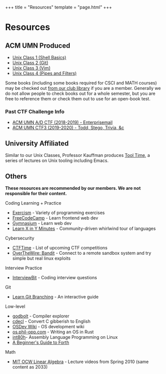 +++
title = "Resources"
template = "page.html"
+++

Resources
=========

ACM UMN Produced
----------------

-	[Unix Class 1 (Shell Basics)](https://jotunn.acm.umn.edu/archive/ACM-UNIX_2018-09-14_twopane.mp4)
-	[Unix Class 2 (Git)](https://jotunn.acm.umn.edu/archive/ACM-UNIX_2018-09-21_widescreen.mp4)
-	[Unix Class 3 (Vim)](https://jotunn.acm.umn.edu/archive/ACM-UNIX_2018-09-28_twopane.mp4)
-	[Unix Class 4 (Pipes and Filters)](https://jotunn.acm.umn.edu/archive/ACM-UNIX_2018-10-05_twopane.mp4)

Some books (including some books required for CSCI and MATH courses) may be checked out [from our club library](https://docs.google.com/spreadsheets/d/1E41HMi-UMuuOjOiDlHnmpadpqBOudx8P2hRbqV7zZOo/edit?usp=sharing) if you are a member. Generally we do not allow people to check books out for a whole semester, but you are free to reference them or check them out to use for an open-book test.

### Past CTF Challenge Info

- [ACM UMN A/D CTF (2018-2019) - Enterprisemail](https://louis.goessling.com/posts/acm-ctf3-enterprisemail/)
- [ACM UMN CTF3 (2019-2020) - Todd, Stego, Trivia, &c](https://louis.goessling.com/posts/acm-ctf1-2019/)

University Affiliated
---------------------

Similar to our Unix Classes, Professor Kauffman produces [Tool Time](https://www-users.cs.umn.edu/~kauffman/tooltime/), a series of lectures on Unix tooling including Emacs.

Others
------

**These resources are recommended by our members. We are not responsible for their content.**

Coding Learning + Practice

- [Exercism](https://exercism.io/) - Variety of programming exercises
- [FreeCodeCamp](https://www.freecodecamp.org/) - Learn frontend web dev
- [Gymnasium](https://thegymnasium.com/) - Learn web dev
- [Learn X in Y Minutes](https://learnxinyminutes.com/) - Community-driven whirlwind tour of languages

Cybersecurity

- [CTFTime](https://ctftime.org/) - List of upcoming CTF competitions
- [OverTheWire: Bandit](http://overthewire.org/wargames/bandit/) - Connect to a remote sandbox system and try simple but real linux exploits

Interview Practice

- [InterviewBit](https://www.interviewbit.com/) - Coding interview questions

Git

- [Learn Git Branching](https://learngitbranching.js.org/) - An interactive guide

Low-level

- [godbolt](https://godbolt.org/) - Compiler explorer
- [cdecl](https://cdecl.org/) - Convert C gibberish to English
- [OSDev Wiki](https://wiki.osdev.org/Main_Page) - OS development wiki
- [os.phil-opp.com](https://os.phil-opp.com/) - Writing an OS in Rust
- [int80h](http://www.int80h.org/)- Assembly Language Programming on Linux
- [A Beginner's Guide to Forth](http://galileo.phys.virginia.edu/classes/551.jvn.fall01/primer.htm)

Math

- [MIT OCW Linear Algebra](https://ocw.mit.edu/courses/mathematics/18-06-linear-algebra-spring-2010/video-lectures/) - Lecture videos from Spring 2010 (same content as 2033)


